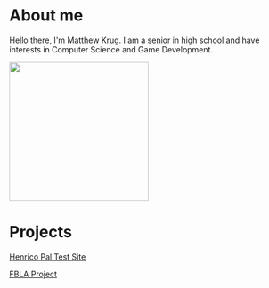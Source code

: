 # About me

Hello there, I'm Matthew Krug. I am a senior in high school and have interests in Computer Science and Game Development.

<img width='250px' height='250px' src='https://github-readme-stats.vercel.app/api/top-langs/?username=Matthew-Krug&theme=react'>

# Projects
[Henrico Pal Test Site](https://matthew-krug.github.io/Henrico-Pal-Test/)

[FBLA Project](https://github.com/Adam-S-Amir/Odyssey-Outfits)

